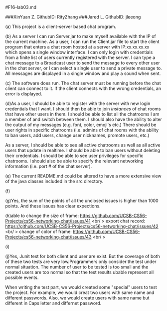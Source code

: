 #F16-lab03.md

###XinYuan Z. GithubID: RityZhang
###Jared L. GithubID: jleeong

(a) This project is a client-server based chat program.

(b) As a server I can run Server.jar to make myself available with the IP of the current machine. 
As a user, I can run the Client.jar file to start the client program that enters a chat room hosted at a server with IP:xx.xx.xx.xx which opens a single window interface. I can only login with credentials from a finite list of users currently registered with the server. I can type a chat message to a Broadcast user to send the message to every other user in the chat server, or I can select a single user to send a private message to. All messages are displayed in a single window and play a sound when sent.

(c) The software does run. The chat server must be running before the chat client can connect to it. If the client connects with the wrong credentials, an error is displayed.

(d)As a user, I should be able to register with the server with new login credentials that I want. I should then be able to join *instances* of chat rooms that have other users in them. I should be able to list all the chatrooms I am a member of and switch between them. I should also have the ability to alter the output of my messages (e.g. font, color, emoji's etc.) There should be user rights in specific chatrooms (i.e. admins of chat rooms with the ability to ban users, add users, change user nicknames, promote users, etc.)

As a server, I should be able to see all active chatrooms as well as all active users that update in realtime. I should be able to ban users without deleting their credentials. I should be able to see user privileges for specific chatrooms. I should also be able to specify the relevant networking information (i.e. port # of the chat server).

(e) The current README.md could be altered to have a more extensive view of the java classes included in the src directory.

(f) 

(g)Yes, the sum of the points of all the unclosed issues is higher than 1000 points. And these issues has clear expections.

(h)able to change the size of frame: https://github.com/UCSB-CS56-Projects/cs56-networking-chat/issues/41 <br/ >
   export chat record: https://github.com/UCSB-CS56-Projects/cs56-networking-chat/issues/42 <br/ >
   change of color of frame: https://github.com/UCSB-CS56-Projects/cs56-networking-chat/issues/43 <br/ >

(i) 

(j)Yes, Junit test for both client and user are exist. But the coverage of both of these two tests are very low.Programmers only consider the test under normal situation. The number of user to be tested is too small and the created users are too normal so that the test results ubable represent all possible events. 

When writing the test part, we would created some "special" users to test the project. For example, we would creat two users with same name and different passwords. Also, we would create users with same name but different in Caps letter and differnet password.


